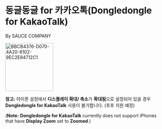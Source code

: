 # 동글동글 for 카카오톡(Dongledongle for KakaoTalk)
By SAUCE COMPANY

<img width="150" alt="BBCB4376-D070-4A20-8102-9EC2E84712C1" src="https://user-images.githubusercontent.com/82555878/198803679-c3f86b82-968e-4495-9f78-620f5c86f118.png">


**참고:** 아이폰 설정에서 **디스플레이 확대/ 축소**가 **확대됨**으로 설정되어 있을 경우 **Dongledongle for KakaoTalk** 사용이 불가합니다. (추후 지원 예정)

(**Note:** **Dongledongle for KakaoTalk** currently does not support iPhones that have **Display Zoom** set to **Zoomed**.)

